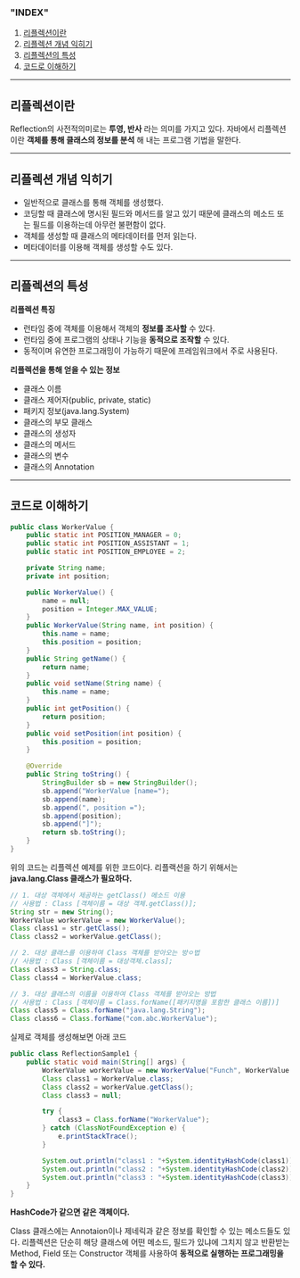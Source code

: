 ### "INDEX"

1. [리플렉션이란](#리플렉션이란)
2. [리플렉션 개념 익히기](#리플렉션-개념-익히기)
3. [리플렉션의 특성](#리플렉션의-특성)
4. [코드로 이해하기](#코드로-이해하기)

---

## 리플렉션이란

Reflection의 사전적의미로는 **투영, 반사** 라는 의미를 가지고 있다.
자바에서 리플렉션이란 **객체를 통해 클래스의 정보를 분석** 해 내는 프로그램 기법을 말한다.

---

## 리플렉션 개념 익히기

- 일반적으로 클래스를 통해 객체를 생성했다.
- 코딩할 때 클래스에 명시된 필드와 메서드를 알고 있기 때문에 클래스의 메소드 또는 필드를 이용하는데 아무런 불편함이 없다.
- 객체를 생성할 때 클래스의 메타데이터를 먼저 읽는다.
- 메타데이터를 이용해 객체를 생성할 수도 있다.

---

## 리플렉션의 특성

**리플렉션 특징**

- 런타임 중에 객체를 이용해서 객체의 **정보를 조사할** 수 있다.
- 런타임 중에 프로그램의 상태나 기능을 **동적으로 조작할** 수 있다.
- 동적이며 유연한 프로그래밍이 가능하기 때문에 프레임워크에서 주로 사용된다.

**리플렉션을 통해 얻을 수 있는 정보**

- 클래스 이름
- 클래스 제어자(public, private, static)
- 패키지 정보(java.lang.System)
- 클래스의 부모 클래스
- 클래스의 생성자
- 클래스의 메서드
- 클래스의 변수
- 클래스의 Annotation

---

## 코드로 이해하기

```java
public class WorkerValue {
    public static int POSITION_MANAGER = 0;
    public static int POSITION_ASSISTANT = 1;
    public static int POSITION_EMPLOYEE = 2;

    private String name;
    private int position;

    public WorkerValue() {
        name = null;
        position = Integer.MAX_VALUE;
    }
    public WorkerValue(String name, int position) {
        this.name = name;
        this.position = position;
    }
    public String getName() {
        return name;
    }
    public void setName(String name) {
        this.name = name;
    }
    public int getPosition() {
        return position;
    }
    public void setPosition(int position) {
        this.position = position;
    }

    @Override
    public String toString() {
        StringBuilder sb = new StringBuilder();
        sb.append("WorkerValue [name=");
        sb.append(name);
        sb.append(", position =");
        sb.append(position);
        sb.append("]");
        return sb.toString();
    }
}
```

위의 코드는 리플렉션 예제를 위한 코드이다.
리플랙션을 하기 위해서는 **java.lang.Class 클래스가 필요하다.**

```java
// 1. 대상 객체에서 제공하는 getClass() 메소드 이용
// 사용법 : Class [객체이름 = 대상 객체.getClass()];
String str = new String();
WorkerValue workerValue = new WorkerValue();
Class class1 = str.getClass();
Class class2 = workerValue.getClass();

// 2. 대상 클래스를 이용하여 Class 객체를 받아오는 방ㅇ법
// 사용법 : Class [객체이름 = 대상객체.class];
Class class3 = String.class;
Class class4 = WorkerValue.class;

// 3. 대상 클래스의 이름을 이용하여 Class 객체를 받아오는 방법
// 사용법 : Class [객체이름 = Class.forName([패키지명을 포함한 클래스 이름])]
Class class5 = Class.forName("java.lang.String");
Class class6 = Class.forName("com.abc.WorkerValue");
```

실제로 객체를 생성해보면 아래 코드 <br>

```java
public class ReflectionSample1 {
    public static void main(String[] args) {
        WorkerValue workerValue = new WorkerValue("Funch", WorkerValue.POSITION_MANAGER);
        Class class1 = WorkerValue.class;
        Class class2 = workerValue.getClass();
        Class class3 = null;

        try {
            class3 = Class.forName("WorkerValue");
        } catch (ClassNotFoundException e) {
            e.printStackTrace();
        }

        System.out.println("class1 : "+System.identityHashCode(class1)); // class1 : 1639705018
        System.out.println("class2 : "+System.identityHashCode(class2)); // class1 : 1639705018
        System.out.println("class3 : "+System.identityHashCode(class3)); // class1 : 1639705018
    }
}
```

**HashCode가 같으면 같은 객체이다.**

Class 클래스에는 Annotaion이나 제네릭과 같은 정보를 확인할 수 있는 메소드들도 있다.
리플렉션은 단순히 해당 클래스에 어떤 메소드, 필드가 있냐에 그치지 않고 반환받는 Method, Field 또는 Constructor 객체를 사용하여 **동적으로 실행하는 프로그래밍을 할 수 있다.**
